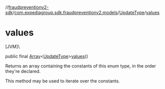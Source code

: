 //[fraudpreventionv2-sdk](../../../index.md)/[com.expediagroup.sdk.fraudpreventionv2.models](../index.md)/[UpdateType](index.md)/[values](values.md)

# values

[JVM]\

public final [Array](https://kotlinlang.org/api/latest/jvm/stdlib/kotlin/-array/index.html)&lt;[UpdateType](index.md)&gt;[values](values.md)()

Returns an array containing the constants of this enum type, in the order they're declared.

This method may be used to iterate over the constants.
